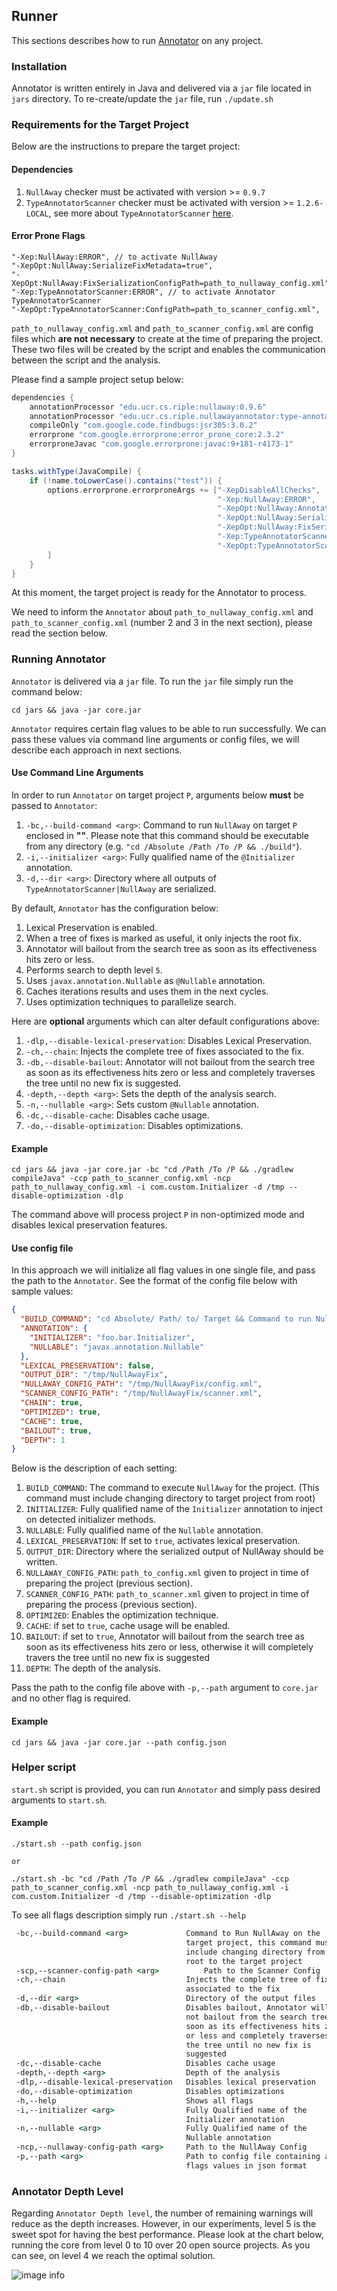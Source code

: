 ## Runner
This sections describes how to run [Annotator](../README.md) on any project.

### Installation
Annotator is written entirely in Java and delivered via a `jar` file located in `jars` directory. 
To re-create/update the `jar` file, run `./update.sh`

### Requirements for the Target Project

Below are the instructions to prepare the target project:

#### Dependencies
1. `NullAway` checker must be activated with version >= `0.9.7`
2. `TypeAnnotatorScanner` checker must be activated with version >= `1.2.6-LOCAL`, see more about `TypeAnnotatorScanner` [here](../type-annotator-scanner/README.md).

#### Error Prone Flags
```
"-Xep:NullAway:ERROR", // to activate NullAway
"-XepOpt:NullAway:SerializeFixMetadata=true",
"-XepOpt:NullAway:FixSerializationConfigPath=path_to_nullaway_config.xml",
"-Xep:TypeAnnotatorScanner:ERROR", // to activate Annotator TypeAnnotatorScanner
"-XepOpt:TypeAnnotatorScanner:ConfigPath=path_to_scanner_config.xml",
```

`path_to_nullaway_config.xml` and `path_to_scanner_config.xml` are config files which **are not necessary** to create at the time of preparing the project. 
These two files will be created by the script and enables the communication between the script and the analysis.

Please find a sample project setup below:
```groovy
dependencies {
    annotationProcessor "edu.ucr.cs.riple:nullaway:0.9.6"
    annotationProcessor "edu.ucr.cs.riple.nullawayannotator:type-annotator-scanner:1.1.1-LOCAL"
    compileOnly "com.google.code.findbugs:jsr305:3.0.2"
    errorprone "com.google.errorprone:error_prone_core:2.3.2"
    errorproneJavac "com.google.errorprone:javac:9+181-r4173-1"
}

tasks.withType(JavaCompile) {
    if (!name.toLowerCase().contains("test")) {
        options.errorprone.errorproneArgs += ["-XepDisableAllChecks",
                                              "-Xep:NullAway:ERROR",
                                              "-XepOpt:NullAway:AnnotatedPackages=com.uber",
                                              "-XepOpt:NullAway:SerializeFixMetadata=true",
                                              "-XepOpt:NullAway:FixSerializationConfigPath=/tmp/NullAwayFix/config.xml",
                                              "-Xep:TypeAnnotatorScanner:ERROR",
                                              "-XepOpt:TypeAnnotatorScanner:ConfigPath=/tmp/NullAwayFix/scanner.xml",
        ]
    }
}
```
At this moment, the target project is ready for the Annotator to process. 

We need to inform the `Annotator` about `path_to_nullaway_config.xml` and `path_to_scanner_config.xml` (number 2 and 3 in the next section), please read the section below.

### Running Annotator
`Annotator` is delivered via a `jar` file. To run the `jar` file simply run the command below:
```shell
cd jars && java -jar core.jar
```
`Annotator` requires certain flag values to be able to run successfully. We can pass these values via command line arguments or config files, we will describe each approach in next sections.
#### Use Command Line Arguments

In order to run `Annotator` on target project `P`, arguments below **must** be passed to `Annotator`:
1. `-bc,--build-command <arg>`: Command to run `NullAway` on target `P` enclosed in **""**. Please note that this command should be executable from any directory (e.g. `"cd /Absolute /Path /To /P && ./build"`).
4. `-i,--initializer <arg>`: Fully qualified name of the `@Initializer` annotation.
5. `-d,--dir <arg>`: Directory where all outputs of `TypeAnnotatorScanner|NullAway` are serialized.

By default, `Annotator` has the configuration below:
1. Lexical Preservation is enabled.
2. When a tree of fixes is marked as useful, it only injects the root fix.
3. Annotator will bailout from the search tree as soon as its effectiveness hits zero or less.
4. Performs search to depth level `5`.
5. Uses `javax.annotation.Nullable` as `@Nullable` annotation.
6. Caches iterations results and uses them in the next cycles.
7. Uses optimization techniques to parallelize search.

Here are __optional__ arguments which can alter default configurations above:
1. `-dlp,--disable-lexical-preservation`: Disables Lexical Preservation.
2. `-ch,--chain`: Injects the complete tree of fixes associated to the fix.
3. `-db,--disable-bailout`: Annotator will not bailout from the search tree as soon as its effectiveness hits zero or less and completely traverses the tree until no new fix is suggested.
4. `-depth,--depth <arg>`: Sets the depth of the analysis search.
5. `-n,--nullable <arg>`: Sets custom `@Nullable` annotation.
6. `-dc,--disable-cache`: Disables cache usage.
7. `-do,--disable-optimization`: Disables optimizations.

#### Example
```shell
cd jars && java -jar core.jar -bc "cd /Path /To /P && ./gradlew compileJava" -ccp path_to_scanner_config.xml -ncp path_to_nullaway_config.xml -i com.custom.Initializer -d /tmp --disable-optimization -dlp
```

The command above will process project `P` in non-optimized mode and disables lexical preservation features.


#### Use config file

In this approach we will initialize all flag values in one single file, and pass the path to the `Annotator`.
See the format of the config file below with sample values:
```json
{
  "BUILD_COMMAND": "cd Absolute/ Path/ to/ Target && Command to run NullAway",
  "ANNOTATION": {
    "INITIALIZER": "foo.bar.Initializer",
    "NULLABLE": "javax.annotation.Nullable"
  },
  "LEXICAL_PRESERVATION": false,
  "OUTPUT_DIR": "/tmp/NullAwayFix",
  "NULLAWAY_CONFIG_PATH": "/tmp/NullAwayFix/config.xml",
  "SCANNER_CONFIG_PATH": "/tmp/NullAwayFix/scanner.xml",
  "CHAIN": true,
  "OPTIMIZED": true,
  "CACHE": true,
  "BAILOUT": true,
  "DEPTH": 1
}
```
Below is the description of each setting:

1. `BUILD_COMMAND`: The command to execute `NullAway` for the project. (This command must include changing directory to target project from root) 
2. `INITIALIZER`: Fully qualified name of the `Initializer` annotation to inject on detected initializer methods.
3. `NULLABLE`: Fully qualified name of the `Nullable` annotation.
4. `LEXICAL_PRESERVATION`: If set to `true`, activates lexical preservation.
5. `OUTPUT_DIR`: Directory where the serialized output of NullAway should be written.
6. `NULLAWAY_CONFIG_PATH`: `path_to_config.xml` given to project in time of preparing the project (previous section).
7. `SCANNER_CONFIG_PATH`: `path_to_scanner.xml` given to project in time of preparing the process (previous section).
8. `OPTIMIZED`: Enables the optimization technique.
9. `CACHE`: if set to `true`, cache usage will be enabled.
10. `BAILOUT`: if set to `true`, Annotator will bailout from the search tree as soon as its effectiveness hits zero or less, otherwise it will completely travers the tree until no new fix is suggested
11. `DEPTH`: The depth of the analysis.

Pass the path to the config file above with `-p,--path` argument to `core.jar` and no other flag is required.

#### Example
```shell
cd jars && java -jar core.jar --path config.json
```


### Helper script

`start.sh` script is provided, you can run `Annotator` and simply pass desired arguments to `start.sh`.
#### Example
```shell
./start.sh --path config.json

or

./start.sh -bc "cd /Path /To /P && ./gradlew compileJava" -ccp path_to_scanner_config.xml -ncp path_to_nullaway_config.xml -i com.custom.Initializer -d /tmp --disable-optimization -dlp
```

To see all flags description simply run `./start.sh --help`
```cmd
 -bc,--build-command <arg>             Command to Run NullAway on the
                                       target project, this command must
                                       include changing directory from
                                       root to the target project
 -scp,--scanner-config-path <arg>          Path to the Scanner Config
 -ch,--chain                           Injects the complete tree of fixes
                                       associated to the fix
 -d,--dir <arg>                        Directory of the output files
 -db,--disable-bailout                 Disables bailout, Annotator will
                                       not bailout from the search tree as
                                       soon as its effectiveness hits zero
                                       or less and completely traverses
                                       the tree until no new fix is
                                       suggested
 -dc,--disable-cache                   Disables cache usage
 -depth,--depth <arg>                  Depth of the analysis
 -dlp,--disable-lexical-preservation   Disables lexical preservation
 -do,--disable-optimization            Disables optimizations
 -h,--help                             Shows all flags
 -i,--initializer <arg>                Fully Qualified name of the
                                       Initializer annotation
 -n,--nullable <arg>                   Fully Qualified name of the
                                       Nullable annotation
 -ncp,--nullaway-config-path <arg>     Path to the NullAway Config
 -p,--path <arg>                       Path to config file containing all
                                       flags values in json format
```

### Annotator Depth Level

Regarding `Annotator Depth level`, the number of remaining warnings will reduce as the depth increases. However, in our experiments,
level 5 is the sweet spot for having the best performance. Please look at the chart below, running the core from level 0 to 10 over 20 open source projects. As you can see, on level 4 we reach the optimal solution.

![image info](./../pics/depth.png)
